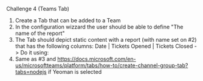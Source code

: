 Challenge 4 (Teams Tab)
1. Create a Tab that can be added to a Team
2. In the configuration wizzard the user should be able to define "The name of the report"
3. The Tab should depict static content with a report (with name set on #2) that has the following columns: Date | Tickets Opened | Tickets Closed
-> Do it using:
1. Same as #3 and
https://docs.microsoft.com/en-us/microsoftteams/platform/tabs/how-to/create-channel-group-tab?tabs=nodejs if Yeoman is selected
